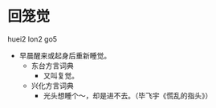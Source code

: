 # 回笼觉
huei2 lon2 go5
+ 早晨醒来或起身后重新睡觉。
  * 东台方言词典
    + 又叫复觉。
  * 兴化方言词典
    - 光头想睡个～，却是进不去。（毕飞宇《慌乱的指头》）
